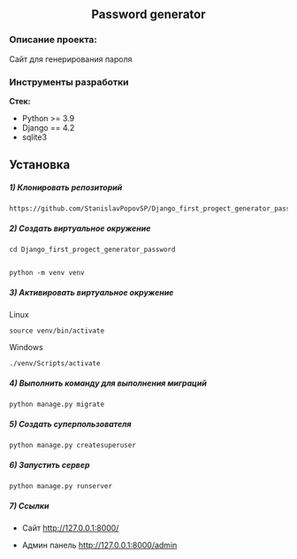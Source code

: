 <h2 align="center">Password generator</h2>


### Описание проекта:
Сайт для генерирования пароля

### Инструменты разработки

**Стек:**
- Python >= 3.9
- Django == 4.2
- sqlite3

## Установка

##### 1) Клонировать репозиторий

    https://github.com/StanislavPopovSP/Django_first_progect_generator_password.git

##### 2) Создать виртуальное окружение

    cd Django_first_progect_generator_password


    python -m venv venv

##### 3) Активировать виртуальное окружение

Linux

    source venv/bin/activate

Windows

    ./venv/Scripts/activate


##### 4) Выполнить команду для выполнения миграций

    python manage.py migrate

##### 5) Создать суперпользователя

    python manage.py createsuperuser

##### 6) Запустить сервер

    python manage.py runserver

##### 7) Ссылки

- Сайт http://127.0.0.1:8000/

- Админ панель http://127.0.0.1:8000/admin
